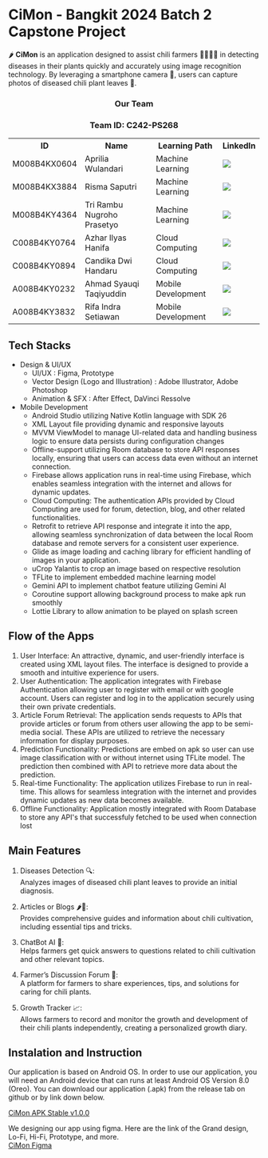 # CiMon - Bangkit 2024 Batch 2 Capstone Project 
🌶 **CiMon** is an application designed to assist chili farmers 👩‍🌾👨‍🌾 in detecting diseases in their plants quickly and accurately using image recognition technology. By leveraging a smartphone camera 📸, users can capture photos of diseased chili plant leaves 🌿.

<div align="center">
  <h3>Our Team</h3>
  <h3>Team ID: C242-PS268</h3>
  <table align="center">
    <tr>
      <th>ID</th>
      <th>Name</th>
      <th>Learning Path</th>
      <th>LinkedIn</th>
    </tr>
    <tr>
      <td>M008B4KX0604</td>
      <td>Aprilia Wulandari</td>
      <td>Machine Learning</td>
      <td>
        <a href="https://www.linkedin.com/in/aprilia-wulandari-/"><img src="https://img.shields.io/badge/linkedin-%230077B5.svg?style=for-the-badge&logo=linkedin&logoColor=white"></a>
      </td>
    </tr>
    <tr>
      <td>M008B4KX3884</td>
      <td>Risma Saputri</td>
      <td>Machine Learning</td>
    <td>
        <a href="https://www.linkedin.com/in/rismasaputri/"><img src="https://img.shields.io/badge/linkedin-%230077B5.svg?style=for-the-badge&logo=linkedin&logoColor=white"></a>
      </td>
    </tr>
    <tr>
      <td>M008B4KY4364</td>
      <td>Tri Rambu Nugroho Prasetyo</td>
      <td>Machine Learning</td>
      <td>
        <a href="https://www.linkedin.com/in/tri-rambu-nugroho-prasetyo/"><img src="https://img.shields.io/badge/linkedin-%230077B5.svg?style=for-the-badge&logo=linkedin&logoColor=white"></a>
      </td>
    </tr>
    <tr>
      <td>C008B4KY0764</td>
      <td>Azhar Ilyas Hanifa</td>
      <td>Cloud Computing</td>
      <td>
        <a href="https://www.linkedin.com/in/azharilyas/"><img src="https://img.shields.io/badge/linkedin-%230077B5.svg?style=for-the-badge&logo=linkedin&logoColor=white"></a>
      </td>
    </tr>
    <tr>
      <td>C008B4KY0894</td>
      <td>Candika Dwi Handaru</td>
      <td>Cloud Computing</td>
      <td>
        <a href="https://www.linkedin.com/in/candika-dwi-handaru/"><img src="https://img.shields.io/badge/linkedin-%230077B5.svg?style=for-the-badge&logo=linkedin&logoColor=white"></a>
      </td>
    </tr>
    <tr>
      <td>A008B4KY0232</td>
      <td>Ahmad Syauqi Taqiyuddin</td>
      <td>Mobile Development</td>
      <td>
        <a href="https://www.linkedin.com/in/ahmadsyauqitaqiyuddin/"><img src="https://img.shields.io/badge/linkedin-%230077B5.svg?style=for-the-badge&logo=linkedin&logoColor=white"></a>
      </td>
    </tr>
    <tr>
      <td>A008B4KY3832</td>
      <td>Rifa Indra Setiawan</td>
      <td>Mobile Development</td>
      <td>
        <a href="https://www.linkedin.com/in/rifa-indra-setiawan/"><img src="https://img.shields.io/badge/linkedin-%230077B5.svg?style=for-the-badge&logo=linkedin&logoColor=white"></a>
      </td>
    </tr>
  </table>
</div>

## **Tech Stacks**
* Design  & UI/UX
  - UI/UX : Figma, Prototype
  - Vector Design (Logo and Illustration) : Adobe Illustrator, Adobe Photoshop
  - Animation & SFX : After Effect, DaVinci Ressolve
* Mobile Development
  - Android Studio utilizing Native Kotlin language with SDK 26
  - XML Layout file providing dynamic and responsive layouts
  - MVVM ViewModel to manage UI-related data and handling business logic to ensure data persists during configuration changes
  - Offline-support utilizing Room database to store API responses locally, ensuring that users can access data even without an internet connection.
  - Firebase allows application runs in real-time using Firebase, which enables seamless integration with the internet and allows for dynamic updates.
  - Cloud Computing: The authentication APIs provided by Cloud Computing are used for forum, detection, blog, and other related functionalities.
  - Retrofit to retrieve API response and integrate it into the app, allowing seamless synchronization of data between the local Room database and remote servers for a consistent user experience.
  - Glide as image loading and caching library for efficient handling of images in your application.
  - uCrop Yalantis to crop an image based on respective resolution
  - TFLite to implement embedded machine learning model
  - Gemini API to implement chatbot feature utilizing Gemini AI
  - Coroutine support allowing background process to make apk run smoothly
  - Lottie Library to allow animation to be played on splash screen

## **Flow of the Apps**
1. User Interface: An attractive, dynamic, and user-friendly interface is created using XML layout files. The interface is designed to provide a smooth and intuitive experience for users.
2. User Authentication: The application integrates with Firebase Authentication allowing user to register with email or with google account. Users can register and log in to the application securely using their own private credentials.
3. Article Forum Retrieval: The application sends requests to APIs that provide articles or forum from others user allowing the app to be semi-media social. These APIs are utilized to retrieve the necessary information for display purposes.
4. Prediction Functionality: Predictions are embed on apk so user can use image classification with or without internet using TFLite model. The prediction then combined with API to retrieve more data about the prediction.
5. Real-time Functionality: The application utilizes Firebase to run in real-time. This allows for seamless integration with the internet and provides dynamic updates as new data becomes available.
6. Offline Functionality: Application mostly integrated with Room Database to store any API's that successfuly fetched to be used when connection lost

## **Main Features**
1. Diseases Detection 🔍: <br>
   Analyzes images of diseased chili plant leaves to provide an initial diagnosis.

3. Articles or Blogs 🌶📖: <br>
Provides comprehensive guides and information about chili cultivation, including essential tips and tricks.

3. ChatBot AI 🤖: <br>
Helps farmers get quick answers to questions related to chili cultivation and other relevant topics.

4. Farmer’s Discussion Forum 💬: <br>
A platform for farmers to share experiences, tips, and solutions for caring for chili plants.

5. Growth Tracker 📈: <br>
Allows farmers to record and monitor the growth and development of their chili plants independently, creating a personalized growth diary.

## **Instalation and Instruction**
Our application is based on Android OS. In order to use our application, you will need an Android device that can runs at least Android OS Version 8.0 (Oreo). You can download our application (.apk) from the release tab on github or by link down below. <br>

[CiMon APK Stable v1.0.0](https://github.com/CiMon-Capstone-Project/Mobile-Development/releases/tag/V1.0.0-stable)

We designing our app using figma. Here are the link of the Grand design, Lo-Fi, Hi-Fi, Prototype, and more. <br>
[CiMon Figma](https://www.figma.com/design/1WbH8Mr0UFSYiHrvQGHxNu/PROJECT-CiMon?node-id=0-1)
